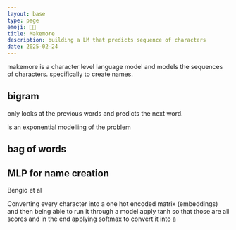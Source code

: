 ```yaml
---
layout: base
type: page
emoji: ⛓️‍💥 
title: Makemore
description: building a LM that predicts sequence of characters
date: 2025-02-24
---
```


makemore is a character level language model and models the sequences of characters.
specifically to create names.


## bigram

only looks at the previous words and predicts the next word.

is an exponential modelling of the problem


## bag of words 


## MLP for name creation

Bengio et al

Converting every character into a one hot encoded matrix (embeddings)
and then being able to run it through a model apply tanh so that those are all scores
and in the end applying  softmax to convert it into a 

  